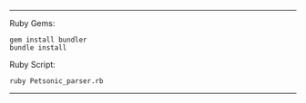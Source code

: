 ------------

Ruby Gems:

    gem install bundler
    bundle install

Ruby Script:

    ruby Petsonic_parser.rb

------------
